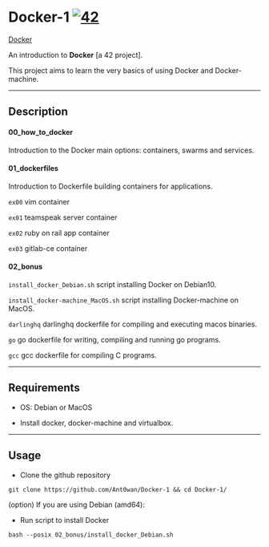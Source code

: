 # Docker-1 [![42](https://i.imgur.com/9NXfcit.jpg)](i.imgur.com/9NXfcit.jpg)

[Docker](https://i.imgur.com/r7z0QOR.png?1)

An introduction to **Docker** [a 42 project].

This project aims to learn the very basics of using Docker and Docker-machine.

---

## Description

#### 00_how_to_docker

Introduction to the Docker main options: containers, swarms and services.

#### 01_dockerfiles

Introduction to Dockerfile building containers for applications.

`ex00` vim container

`ex01` teamspeak server container

`ex02` ruby on rail app container

`ex03` gitlab-ce container

#### 02_bonus

`install_docker_Debian.sh` script installing Docker on Debian10.

`install_docker-machine_MacOS.sh` script installing Docker-machine on MacOS.

`darlinghq` darlinghq dockerfile for compiling and executing macos binaries.

`go` go dockerfile for writing, compiling and running go programs.

`gcc` gcc dockerfile for compiling C programs.

---

## Requirements

- OS: Debian or MacOS

- Install docker, docker-machine and virtualbox.

---

## Usage

- Clone the github repository

```shell=
git clone https://github.com/Ant0wan/Docker-1 && cd Docker-1/
```

(option) If you are using Debian (amd64):

- Run script to install Docker

```shell=
bash --posix 02_bonus/install_docker_Debian.sh
```
